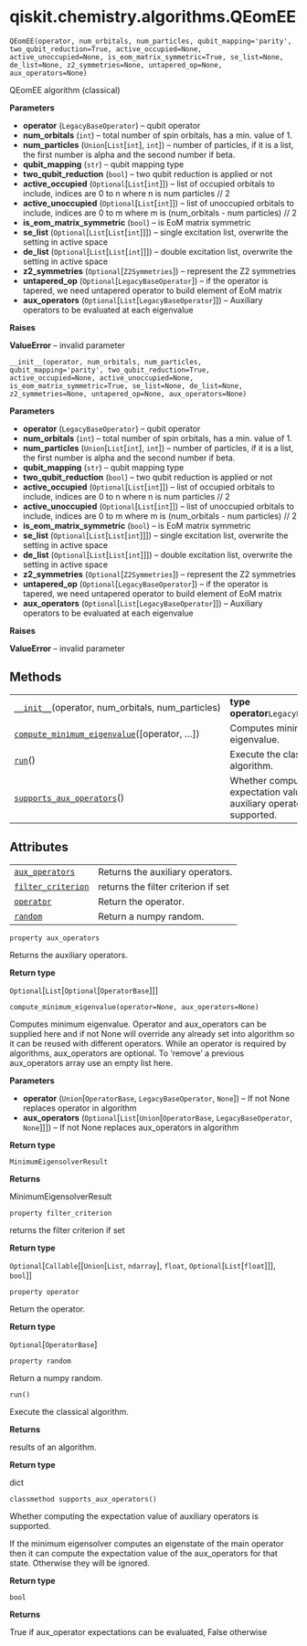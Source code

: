 <span id="qiskit-chemistry-algorithms-qeomee" />

# qiskit.chemistry.algorithms.QEomEE

`QEomEE(operator, num_orbitals, num_particles, qubit_mapping='parity', two_qubit_reduction=True, active_occupied=None, active_unoccupied=None, is_eom_matrix_symmetric=True, se_list=None, de_list=None, z2_symmetries=None, untapered_op=None, aux_operators=None)`

QEomEE algorithm (classical)

**Parameters**

*   **operator** (`LegacyBaseOperator`) – qubit operator
*   **num\_orbitals** (`int`) – total number of spin orbitals, has a min. value of 1.
*   **num\_particles** (`Union`\[`List`\[`int`], `int`]) – number of particles, if it is a list, the first number is alpha and the second number if beta.
*   **qubit\_mapping** (`str`) – qubit mapping type
*   **two\_qubit\_reduction** (`bool`) – two qubit reduction is applied or not
*   **active\_occupied** (`Optional`\[`List`\[`int`]]) – list of occupied orbitals to include, indices are 0 to n where n is num particles // 2
*   **active\_unoccupied** (`Optional`\[`List`\[`int`]]) – list of unoccupied orbitals to include, indices are 0 to m where m is (num\_orbitals - num particles) // 2
*   **is\_eom\_matrix\_symmetric** (`bool`) – is EoM matrix symmetric
*   **se\_list** (`Optional`\[`List`\[`List`\[`int`]]]) – single excitation list, overwrite the setting in active space
*   **de\_list** (`Optional`\[`List`\[`List`\[`int`]]]) – double excitation list, overwrite the setting in active space
*   **z2\_symmetries** (`Optional`\[`Z2Symmetries`]) – represent the Z2 symmetries
*   **untapered\_op** (`Optional`\[`LegacyBaseOperator`]) – if the operator is tapered, we need untapered operator to build element of EoM matrix
*   **aux\_operators** (`Optional`\[`List`\[`LegacyBaseOperator`]]) – Auxiliary operators to be evaluated at each eigenvalue

**Raises**

**ValueError** – invalid parameter

`__init__(operator, num_orbitals, num_particles, qubit_mapping='parity', two_qubit_reduction=True, active_occupied=None, active_unoccupied=None, is_eom_matrix_symmetric=True, se_list=None, de_list=None, z2_symmetries=None, untapered_op=None, aux_operators=None)`

**Parameters**

*   **operator** (`LegacyBaseOperator`) – qubit operator
*   **num\_orbitals** (`int`) – total number of spin orbitals, has a min. value of 1.
*   **num\_particles** (`Union`\[`List`\[`int`], `int`]) – number of particles, if it is a list, the first number is alpha and the second number if beta.
*   **qubit\_mapping** (`str`) – qubit mapping type
*   **two\_qubit\_reduction** (`bool`) – two qubit reduction is applied or not
*   **active\_occupied** (`Optional`\[`List`\[`int`]]) – list of occupied orbitals to include, indices are 0 to n where n is num particles // 2
*   **active\_unoccupied** (`Optional`\[`List`\[`int`]]) – list of unoccupied orbitals to include, indices are 0 to m where m is (num\_orbitals - num particles) // 2
*   **is\_eom\_matrix\_symmetric** (`bool`) – is EoM matrix symmetric
*   **se\_list** (`Optional`\[`List`\[`List`\[`int`]]]) – single excitation list, overwrite the setting in active space
*   **de\_list** (`Optional`\[`List`\[`List`\[`int`]]]) – double excitation list, overwrite the setting in active space
*   **z2\_symmetries** (`Optional`\[`Z2Symmetries`]) – represent the Z2 symmetries
*   **untapered\_op** (`Optional`\[`LegacyBaseOperator`]) – if the operator is tapered, we need untapered operator to build element of EoM matrix
*   **aux\_operators** (`Optional`\[`List`\[`LegacyBaseOperator`]]) – Auxiliary operators to be evaluated at each eigenvalue

**Raises**

**ValueError** – invalid parameter

## Methods

|                                                                                                                                                                                |                                                                              |
| ------------------------------------------------------------------------------------------------------------------------------------------------------------------------------ | ---------------------------------------------------------------------------- |
| [`__init__`](#qiskit.chemistry.algorithms.QEomEE.__init__ "qiskit.chemistry.algorithms.QEomEE.__init__")(operator, num\_orbitals, num\_particles)                              | **type operator**`LegacyBaseOperator`                                        |
| [`compute_minimum_eigenvalue`](#qiskit.chemistry.algorithms.QEomEE.compute_minimum_eigenvalue "qiskit.chemistry.algorithms.QEomEE.compute_minimum_eigenvalue")(\[operator, …]) | Computes minimum eigenvalue.                                                 |
| [`run`](#qiskit.chemistry.algorithms.QEomEE.run "qiskit.chemistry.algorithms.QEomEE.run")()                                                                                    | Execute the classical algorithm.                                             |
| [`supports_aux_operators`](#qiskit.chemistry.algorithms.QEomEE.supports_aux_operators "qiskit.chemistry.algorithms.QEomEE.supports_aux_operators")()                           | Whether computing the expectation value of auxiliary operators is supported. |

## Attributes

|                                                                                                                                  |                                     |
| -------------------------------------------------------------------------------------------------------------------------------- | ----------------------------------- |
| [`aux_operators`](#qiskit.chemistry.algorithms.QEomEE.aux_operators "qiskit.chemistry.algorithms.QEomEE.aux_operators")          | Returns the auxiliary operators.    |
| [`filter_criterion`](#qiskit.chemistry.algorithms.QEomEE.filter_criterion "qiskit.chemistry.algorithms.QEomEE.filter_criterion") | returns the filter criterion if set |
| [`operator`](#qiskit.chemistry.algorithms.QEomEE.operator "qiskit.chemistry.algorithms.QEomEE.operator")                         | Return the operator.                |
| [`random`](#qiskit.chemistry.algorithms.QEomEE.random "qiskit.chemistry.algorithms.QEomEE.random")                               | Return a numpy random.              |

`property aux_operators`

Returns the auxiliary operators.

**Return type**

`Optional`\[`List`\[`Optional`\[`OperatorBase`]]]

`compute_minimum_eigenvalue(operator=None, aux_operators=None)`

Computes minimum eigenvalue. Operator and aux\_operators can be supplied here and if not None will override any already set into algorithm so it can be reused with different operators. While an operator is required by algorithms, aux\_operators are optional. To ‘remove’ a previous aux\_operators array use an empty list here.

**Parameters**

*   **operator** (`Union`\[`OperatorBase`, `LegacyBaseOperator`, `None`]) – If not None replaces operator in algorithm
*   **aux\_operators** (`Optional`\[`List`\[`Union`\[`OperatorBase`, `LegacyBaseOperator`, `None`]]]) – If not None replaces aux\_operators in algorithm

**Return type**

`MinimumEigensolverResult`

**Returns**

MinimumEigensolverResult

`property filter_criterion`

returns the filter criterion if set

**Return type**

`Optional`\[`Callable`\[\[`Union`\[`List`, `ndarray`], `float`, `Optional`\[`List`\[`float`]]], `bool`]]

`property operator`

Return the operator.

**Return type**

`Optional`\[`OperatorBase`]

`property random`

Return a numpy random.

`run()`

Execute the classical algorithm.

**Returns**

results of an algorithm.

**Return type**

dict

`classmethod supports_aux_operators()`

Whether computing the expectation value of auxiliary operators is supported.

If the minimum eigensolver computes an eigenstate of the main operator then it can compute the expectation value of the aux\_operators for that state. Otherwise they will be ignored.

**Return type**

`bool`

**Returns**

True if aux\_operator expectations can be evaluated, False otherwise
